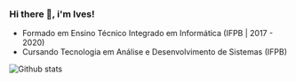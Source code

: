 ### Hi there 👋, i'm Ives!

<!--
**ivesfg1/ivesfg1** is a ✨ _special_ ✨ repository because its `README.md` (this file) appears on your GitHub profile.

Here are some ideas to get you started:

- 🔭 I’m currently working on ...
- 🌱 I’m currently learning ...
- 👯 I’m looking to collaborate on ...
- 🤔 I’m looking for help with ...
- 💬 Ask me about ...
- 📫 How to reach me: ...
- 😄 Pronouns: ...
- ⚡ Fun fact: ...
-->

- Formado em Ensino Técnico Integrado em Informática (IFPB | 2017 - 2020)
- Cursando Tecnologia em Análise e Desenvolvimento de Sistemas (IFPB)

![Github stats](https://github-readme-stats.vercel.app/api?username=ivesfg1&theme=nightowl&show_icons=true&count_private=true&hide=stars)
